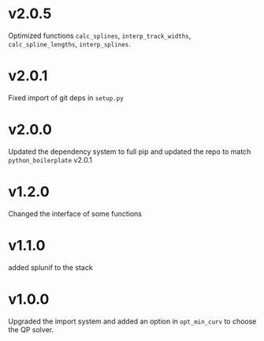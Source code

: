 # v2.0.5
Optimized functions `calc_splines`, `interp_track_widths`, `calc_spline_lengths`, `interp_splines`.

# v2.0.1

Fixed import of git deps in `setup.py`

# v2.0.0

Updated the dependency system to full pip and updated the repo to match
`python_boilerplate` v2.0.1

# v1.2.0

Changed the interface of some functions

# v1.1.0

added splunif to the stack

# v1.0.0

Upgraded the import system and added an option in `opt_min_curv` to choose the QP
solver.
